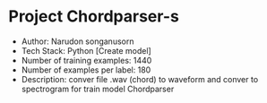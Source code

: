 # Project Chordparser-s

- Author: Narudon   songanusorn
- Tech Stack: Python [Create model]
- Number of training examples: 1440
- Number of examples per label: 180
- Description: conver file .wav (chord) to waveform and conver to spectrogram for train model Chordparser
